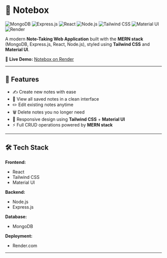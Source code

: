 # 📝 Notebox

![MongoDB](https://img.shields.io/badge/MongoDB-4EA94B?style=for-the-badge&logo=mongodb&logoColor=white)
![Express.js](https://img.shields.io/badge/Express.js-000000?style=for-the-badge&logo=express&logoColor=white)
![React](https://img.shields.io/badge/React-20232A?style=for-the-badge&logo=react&logoColor=61DAFB)
![Node.js](https://img.shields.io/badge/Node.js-43853D?style=for-the-badge&logo=node.js&logoColor=white)
![Tailwind CSS](https://img.shields.io/badge/Tailwind_CSS-38B2AC?style=for-the-badge&logo=tailwind-css&logoColor=white)
![Material UI](https://img.shields.io/badge/Material--UI-007FFF?style=for-the-badge&logo=mui&logoColor=white)
![Render](https://img.shields.io/badge/Deploy-Render-46E3B7?style=for-the-badge&logo=render&logoColor=black)

A modern **Note-Taking Web Application** built with the **MERN stack** (MongoDB, Express.js, React, Node.js), styled using **Tailwind CSS** and **Material UI**.  

🔗 **Live Demo:** [Notebox on Render](https://notebox-n7k3.onrender.com)

---

## 🚀 Features

- ✍️ Create new notes with ease  
- 📑 View all saved notes in a clean interface  
- ✏️ Edit existing notes anytime  
- 🗑️ Delete notes you no longer need  
- 🎨 Responsive design using **Tailwind CSS** + **Material UI**  
- ⚡ Full CRUD operations powered by **MERN stack**

---

## 🛠️ Tech Stack

**Frontend:**
- React
- Tailwind CSS
- Material UI  

**Backend:**
- Node.js
- Express.js  

**Database:**
- MongoDB  

**Deployment:**
- Render.com
  
---
